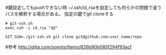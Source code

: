 #鍵設定してもpushできない時
~/.ssh/id_rsaを設定しても何らかの問題で違うパスを解釈する場合がある。
指定の鍵でgit cloneする

```
# git-ssh.sh
exec ssh -i id_rsa "$@"
```

```
GIT_SSH=./git-ssh.sh git clone git@github.com:user_name/repo
```

#参考
http://qiita.com/sonots/items/826b90b085f294f93acf
